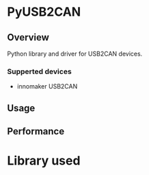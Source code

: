# PyUSB2CAN

## Overview
Python library and driver for USB2CAN devices.  

### Supperted devices
* innomaker USB2CAN  

## Usage


## Performance

# Library used
